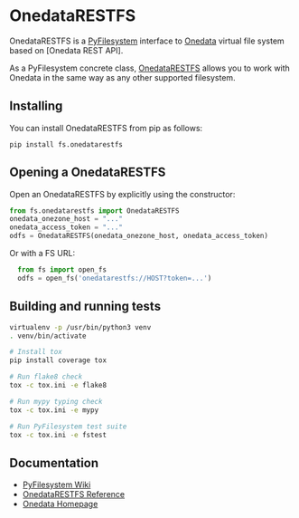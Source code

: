 # OnedataRESTFS

OnedataRESTFS is a [PyFilesystem](https://www.pyfilesystem.org/) interface to
[Onedata](https://onedata.org) virtual file system based on [Onedata REST API].

As a PyFilesystem concrete class, [OnedataRESTFS](https://github.com/onedata/onedatarestfs/)
allows you to work with Onedata in the same way as any other supported filesystem.

## Installing

You can install OnedataRESTFS from pip as follows:

```
pip install fs.onedatarestfs
```

## Opening a OnedataRESTFS

Open an OnedataRESTFS by explicitly using the constructor:

```python
from fs.onedatarestfs import OnedataRESTFS
onedata_onezone_host = "..."
onedata_access_token = "..."
odfs = OnedataRESTFS(onedata_onezone_host, onedata_access_token)
```

Or with a FS URL:

```python
  from fs import open_fs
  odfs = open_fs('onedatarestfs://HOST?token=...')
```


## Building and running tests

```bash
virtualenv -p /usr/bin/python3 venv
. venv/bin/activate

# Install tox
pip install coverage tox

# Run flake8 check
tox -c tox.ini -e flake8

# Run mypy typing check
tox -c tox.ini -e mypy

# Run PyFilesystem test suite
tox -c tox.ini -e fstest
```

## Documentation

- [PyFilesystem Wiki](https://www.pyfilesystem.org)
- [OnedataRESTFS Reference](http://onedatarestfs.readthedocs.io/en/latest/)
- [Onedata Homepage](https://onedata.org)
